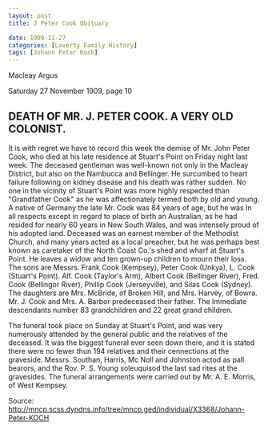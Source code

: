 ```yaml
---
layout: post
title: J Peter Cook Obituary

date: 1909-11-27
categories: [Laverty Family History]
tags: [Johann Peter Koch]
---
```


Macleay Argus

Saturday 27 November 1909, page 10

## DEATH OF MR. J. PETER COOK. A VERY OLD COLONIST.

It is with regret we have to record this week the demise of Mr. John Peter Cook, who died at his late residence at Stuart's Point on Friday night last week. The deceased gentleman was well-known not only in the Macleay District, but also on the Nambucca and Bellinger. He surcumbed to heart failure following on kidney disease and his death was rather sudden. No one in the vicinity of Stuart's Point was more highly respected than "Grandfather Cook" as he was affectionately termed both by old and young. A native of Germany the late Mr. Cook was 84 years of age, but he was In all respects except in regard to place of birth an Australian, as he had resided for nearly 60 years in New South Wales, and was intensely proud of his adopted land. Deceased was an earnest member of the Methodist Church, and many years acted as a local preacher, but he was perhaps best known as caretaker of the North Coast Co.'s shed and wharf at Stuart's Point. He leaves a widow and ten grown-up children to mourn their loss. The sons are Messrs. Frank Cook (Kempsey), Peter Cook (Unkya), L. Cook (Stuart's Point). Alf. Cook (Taylor's Arm), Albert Cook (Bellinger River), Fred. Cook (Bellingor River), Phillip Cook (Jerseyville), and Silas Cook (Sydney). The daughters are Mrs. McBride, of Broken Hill, and Mrs. Harvey, of Bowra. Mr. J. Cook and Mrs. A. Barbor predeceased their father. The Immediate descendants number 83 grandchildren and 22 great grand children.

The funeral took place on Sunday at Stuart's Point, and was very numerously attended by the general public and the relatives of the deceased. It was the biggest funeral ever seen down there, and it is stated there were no fewer thun 194 relatives and their cennections at the graveside. Messrs. Southan, Harris, Mc Noll and Johnston actod as pall bearors, and the Rov. P. S. Young soleuquisod the last sad rites at the gravesides. The funeral arrangements were carried out by Mr. A. E. Morris, of West Kempsey.

Source: <http://mncp.scss.dyndns.info/tree/mncp.ged/individual/X3368/Johann-Peter-KOCH>